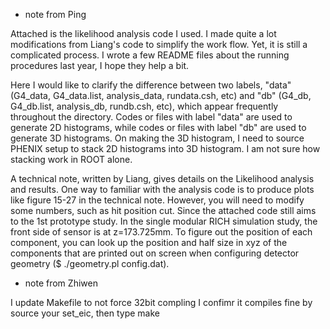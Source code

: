 * note from Ping

Attached is the likelihood analysis code I used. I made quite a lot modifications from Liang's code to simplify the work flow. Yet, it is still a complicated process. I wrote a few README files about the running procedures last year, I hope they help a bit.

 

Here I would like to clarify the difference between two labels, "data" (G4_data, G4_data.list, analysis_data, rundata.csh, etc) and "db" (G4_db, G4_db.list, analysis_db, rundb.csh, etc), which appear frequently throughout the directory. Codes or files with label "data" are used to generate 2D histograms, while codes or files with label "db" are used to generate 3D histograms. On making the 3D histogram, I need to source PHENIX setup to stack 2D histograms into 3D histogram. I am not sure how stacking work in ROOT alone.

 

A technical note, written by Liang, gives details on the Likelihood analysis and results. One way to familiar with the analysis code is to produce plots like figure 15-27 in the technical note. However, you will need to modify some numbers, such as hit position cut. Since the attached code still aims to the 1st prototype study. In the single modular RICH simulation study, the front side of sensor is at z=173.725mm. To figure out the position of each component, you can look up the position and half size in xyz of the components that are printed out on screen when configuring detector geometry ($ ./geometry.pl config.dat).

 

* note from Zhiwen

I update Makefile to not force 32bit compling
I confimr it compiles fine by source your set_eic, then type make

